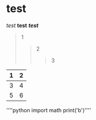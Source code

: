 # test
*test*
**test**
***test***
>1
>>2
>>>3

|1|2|
|:-|-:|
|3|4|
|5|6|
 ''''python
 import math
 print('b')''''

